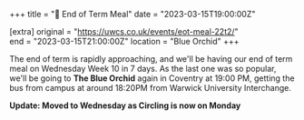 +++
title = "🍛 End of Term Meal"
date = "2023-03-15T19:00:00Z"

[extra]
original = "https://uwcs.co.uk/events/eot-meal-22t2/"    
end = "2023-03-15T21:00:00Z"
location = "Blue Orchid"
+++

The end of term is rapidly approaching, and we'll be having our end of term meal on Wednesday Week 10 in 7 days. As the last one was so popular, we'll be going to **The Blue Orchid** again in Coventry at 19:00 PM, getting the bus from campus at around 18:20PM from Warwick University Interchange.

**Update: Moved to Wednesday as Circling is now on Monday**
